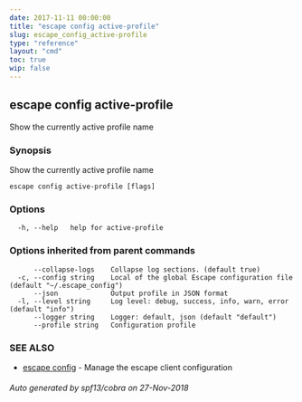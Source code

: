```yaml
---
date: 2017-11-11 00:00:00
title: "escape config active-profile"
slug: escape_config_active-profile
type: "reference"
layout: "cmd"
toc: true
wip: false
---
```

## escape config active-profile

Show the currently active profile name

### Synopsis


Show the currently active profile name

```
escape config active-profile [flags]
```

### Options

```
  -h, --help   help for active-profile
```

### Options inherited from parent commands

```
      --collapse-logs    Collapse log sections. (default true)
  -c, --config string    Local of the global Escape configuration file (default "~/.escape_config")
      --json             Output profile in JSON format
  -l, --level string     Log level: debug, success, info, warn, error (default "info")
      --logger string    Logger: default, json (default "default")
      --profile string   Configuration profile
```

### SEE ALSO
* [escape config](../escape_config/)	 - Manage the escape client configuration

###### Auto generated by spf13/cobra on 27-Nov-2018
